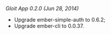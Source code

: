 *Gloit App 0.2.0 (Jun 28, 2014)*

* Upgrade ember-simple-auth to 0.6.2;
* Upgrade ember-cli to 0.0.37.
